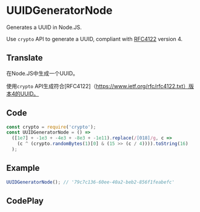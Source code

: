 # UUIDGeneratorNode

Generates a UUID in Node.JS.

Use `crypto` API to generate a UUID, compliant with [RFC4122](https://www.ietf.org/rfc/rfc4122.txt) version 4.

## Translate

在Node.JS中生成一个UUID。

使用`crypto` API生成符合[RFC4122]（https://www.ietf.org/rfc/rfc4122.txt）版本4的UUID。

## Code

```js
const crypto = require('crypto');
const UUIDGeneratorNode = () =>
  ([1e7] + -1e3 + -4e3 + -8e3 + -1e11).replace(/[018]/g, c =>
    (c ^ (crypto.randomBytes(1)[0] & (15 >> (c / 4)))).toString(16)
  );
```

## Example

```js
UUIDGeneratorNode(); // '79c7c136-60ee-40a2-beb2-856f1feabefc'
```

## CodePlay

<template>
  <code-play codeplay-id="" />
</template>
